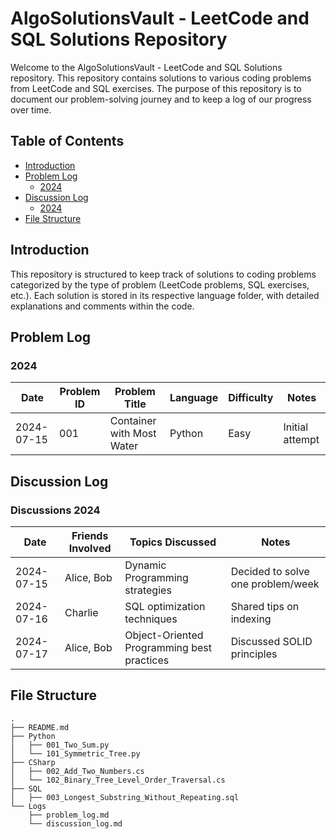 # AlgoSolutionsVault - LeetCode and SQL Solutions Repository

Welcome to the AlgoSolutionsVault - LeetCode and SQL Solutions repository. This repository contains solutions to various coding problems from LeetCode and SQL exercises. The purpose of this repository is to document our problem-solving journey and to keep a log of our progress over time.

## Table of Contents
- [Introduction](#introduction)
- [Problem Log](#problem-log)
  - [2024](#2024)
- [Discussion Log](#discussion-log)
  - [2024](#discussions-2024)
- [File Structure](#file-structure)

## Introduction

This repository is structured to keep track of solutions to coding problems categorized by the type of problem (LeetCode problems, SQL exercises, etc.). Each solution is stored in its respective language folder, with detailed explanations and comments within the code.

## Problem Log

### 2024

| Date       | Problem ID | Problem Title                              | Language | Difficulty | Notes               |
|------------|------------|--------------------------------------------|----------|------------|---------------------|
| 2024-07-15 | 001        | Container with Most Water                  | Python   | Easy       | Initial attempt     |


## Discussion Log

### Discussions 2024

| Date       | Friends Involved | Topics Discussed                                       | Notes                              |
|------------|------------------|-------------------------------------------------------|------------------------------------|
| 2024-07-15 | Alice, Bob       | Dynamic Programming strategies                        | Decided to solve one problem/week  |
| 2024-07-16 | Charlie          | SQL optimization techniques                           | Shared tips on indexing            |
| 2024-07-17 | Alice, Bob       | Object-Oriented Programming best practices            | Discussed SOLID principles         |


## File Structure

```
.
├── README.md
├── Python
│   ├── 001_Two_Sum.py
│   └── 101_Symmetric_Tree.py
├── CSharp
│   ├── 002_Add_Two_Numbers.cs
│   └── 102_Binary_Tree_Level_Order_Traversal.cs
├── SQL
│   ├── 003_Longest_Substring_Without_Repeating.sql
└── Logs
    ├── problem_log.md
    └── discussion_log.md
```